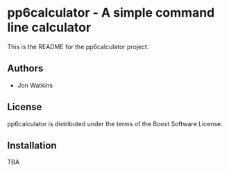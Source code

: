 pp6calculator - A simple command line calculator
================================================
This is the README for the pp6calculator project.

Authors
-------
- Jon Watkins

License
-------
pp6calculator is distributed under the terms of the Boost Software License.

Installation
------------
TBA
